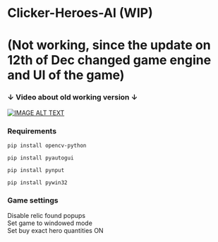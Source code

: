 # Clicker-Heroes-AI (WIP)
# (Not working, since the update on 12th of Dec changed game engine and UI of the game)
### ↓ Video about old working version ↓
 [![IMAGE ALT TEXT](http://img.youtube.com/vi/KrqjviscmE0/0.jpg)](http://www.youtube.com/watch?v=KrqjviscmE0 "Clicker Heroes AI")

### Requirements
`pip install opencv-python`

`pip install pyautogui`

`pip install pynput`

`pip install pywin32`

### Game settings
Disable relic found popups    
Set game to windowed mode   
Set buy exact hero quantities ON